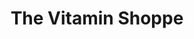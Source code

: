 ---
title: "The Vitamin Shoppe"
url: /evergreen-park/the-vitamin-shoppe/
shop: nutrition supplements
---
